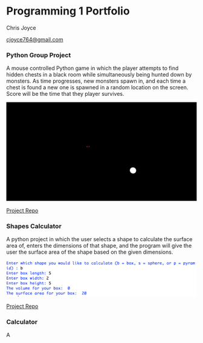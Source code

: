 # Programming  1 Portfolio
Chris Joyce

cjoyce764@gmail.com

### Python Group Project

A mouse controlled Python game in which the player attempts to find hidden chests in a black room while simultaneously being hunted down by monsters.  As time progresses, new monsters spawn in, and each time a chest is found a new one is spawned in a random location on the screen.  Score will be the time that they player survives.

![scrcap](https://github.com/CSJoyce/Lights-Game/blob/master/Screen%20Shot%202018-04-13%20at%201.30.30%20PM.png)

[Project Repo](https://github.com/CSJoyce/Lights-Game)


### Shapes Calculator

A python project in which the user selects a shape to calculate the surface area of, enters the dimensions of that shape, and the program will give the user the surface area of the shape based on the given dimensions.

![scap](https://github.com/CSJoyce/ShapesCalculator/blob/master/Screen%20Shot%202018-04-13%20at%201.41.43%20PM.png)

[Project Repo](https://github.com/CSJoyce/ShapesCalculator)

### Calculator

A 
